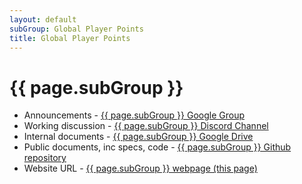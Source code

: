 ```yaml
---
layout: default
subGroup: Global Player Points
title: Global Player Points
---
```


# {{ page.subGroup }}

- Announcements - [ {{ page.subGroup }} Google Group](https://groups.google.com/a/bswg.org/g/player-points)
- Working discussion - [ {{ page.subGroup }} Discord Channel](https://discord.gg/f4KvpxZmRs)
- Internal documents - [ {{ page.subGroup }} Google Drive](https://drive.google.com/drive/u/1/folders/1PpYphjQVszgNwqVOFy0AAv59Yk9FSpos)
- Public documents, inc specs, code - [ {{ page.subGroup }} Github repository](https://github.com/theBSWG/global-player-points)
- Website URL - [ {{ page.subGroup }} webpage (this page)](https://bswg.org/player-points)
